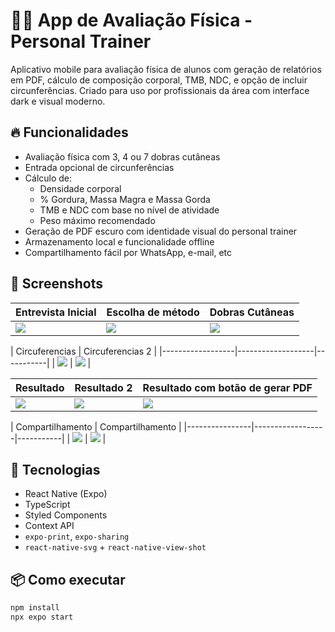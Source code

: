 # 🏋️‍♂️ App de Avaliação Física - Personal Trainer

Aplicativo mobile para avaliação física de alunos com geração de relatórios em PDF, cálculo de composição corporal, TMB, NDC, e opção de incluir circunferências. Criado para uso por profissionais da área com interface dark e visual moderno.

## 🔥 Funcionalidades

- Avaliação física com 3, 4 ou 7 dobras cutâneas
- Entrada opcional de circunferências
- Cálculo de:
  - Densidade corporal
  - % Gordura, Massa Magra e Massa Gorda
  - TMB e NDC com base no nível de atividade
  - Peso máximo recomendado
- Geração de PDF escuro com identidade visual do personal trainer
- Armazenamento local e funcionalidade offline
- Compartilhamento fácil por WhatsApp, e-mail, etc

## 📲 Screenshots

| Entrevista Inicial | Escolha de método | Dobras Cutâneas |
|--------------------|-------------------|------------------|
| ![](screenshots/1.jpeg) | ![](screenshots/2.jpeg) | ![](screenshots/3.jpeg) |

| Circuferencias | Circuferencias 2 |
|------------------|-------------------|-----------|
| ![](screenshots/4.jpeg) | ![](screenshots/5.jpeg) |

| Resultado | Resultado 2 | Resultado com botão de gerar PDF |
|------------------|-------------------|-----------|
| ![](screenshots/4.jpeg) | ![](screenshots/5.jpeg) | ![](screenshots/6.jpeg) |

| Compartilhamento | Compartilhamento |
|----------------|------------------|-----------|
| ![](screenshots/7.jpeg) | ![](screenshots/8.jpeg) |



## 🚀 Tecnologias

- React Native (Expo)
- TypeScript
- Styled Components
- Context API
- `expo-print`, `expo-sharing`
- `react-native-svg` + `react-native-view-shot`

## 📦 Como executar

```bash
npm install
npx expo start
